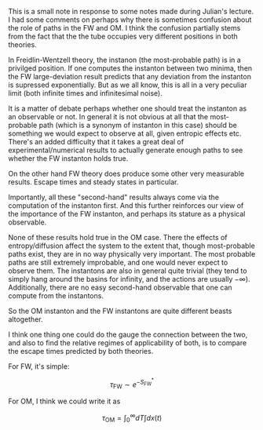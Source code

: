 This is a small note in response to some notes made during Julian's lecture. I had some comments on perhaps why there is sometimes confusion about the role of paths in the FW and OM. I think the confusion partially stems from the fact that the the tube occupies very different positions in both theories.

In Freidlin-Wentzell theory, the instanon (the most-probable path) is in a privilged position. If one computes the instanton between two minima, then the FW large-deviation result predicts that any deviation from the instanton is supressed exponentially. But as we all know, this is all in a very peculiar limit (both infinite times and infinitesimal noise).

It is a matter of debate perhaps whether one should treat the instanton as an observable or not. In general it is not obvious at all that the most-probable path (which is a synonym of instanton in this case) should be something we would expect to observe at all, given entropic effects etc. There's an added difficulty that it takes a great deal of experimental/numerical results to actually generate enough paths to see whether the FW instanton holds true.

On the other hand FW theory does produce some other very measurable results. Escape times and steady states in particular.

Importantly, all these "second-hand" results always come via the computation of the instanton first. And this further reinforces our view of the importance of the FW instanton, and perhaps its stature as a physical observable.

None of these results hold true in the OM case. There the effects of entropy/diffusion affect the system to the extent that, though most-probable paths exist, they are in no way physically very important. The most probable paths are still extremely improbable, and one would never expect to observe them. The instantons are also in general quite trivial (they tend to simply hang around the basins for infinity, and the actions are usually $-\infty$). Additionally, there are no easy second-hand observable that one can compute from the instantons.

So the OM instanton and the FW instantons are quite different beasts altogether.

I think one thing one could do the gauge the connection between the two, and also to find the relative regimes of applicability of both, is to compare the escape times predicted by both theories.

For FW, it's simple:

$$
\tau_\text{FW} \sim e^{-S^*_\text{FW}}
$$

For OM, I think we could write it as

$$
\tau_\text{OM} = \int_0^\infty dT \int dx(t)
$$
<!--stackedit_data:
eyJoaXN0b3J5IjpbMTkyMzcxODM0Ml19
-->
